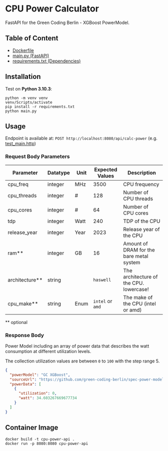 # CPU Power Calculator

FastAPI for the Green Coding Berlin - XGBoost PowerModel.

## Table of Content

* [Dockerfile](Dockerfile)
* [main.py (FastAPI)](main.py)
* [requirements.txt (Dependencies)](requirements.txt)

## Installation

Test on __Python 3.10.3__:

```shell
python -m venv venv
venv/Scripts/activate
pip install -r requirements.txt
python main.py
```

## Usage

Endpoint is available at: `POST http://localhost:8080/api/calc-power` (e.g. [test_main.http](test_main.http))

### Request Body Parameters

| Parameter      | Datatype | Unit | Expected Values  | Description                              |
|----------------|----------|------|------------------|------------------------------------------|
| cpu_freq       | integer  | MHz  | 3500             | CPU frequency                            |
| cpu_threads    | integer  | #    | 128              | Number of CPU threads                    |
| cpu_cores      | integer  | #    | 64               | Number of CPU cores                      |
| tdp            | integer  | Watt | 240              | TDP of the CPU                           |
| release_year   | integer  | Year | 2023             | Release year of the CPU                  |
| ram**          | integer  | GB   | 16               | Amount of DRAM for the bare metal system |
| architecture** | string   |      | `haswell`        | The architecture of the CPU. lowercase!  |
| cpu_make**     | string   | Enum | `intel` or `amd` | The make of the CPU (intel or amd)       |

** optional

### Response Body

Power Model including an array of power data that describes the watt consumption at different utilization levels.

The collection utilization values are between `0` to `100` with the step range 5.

```json
{
  "powerModel": "GC XGBoost",
  "sourceUrl": "https://github.com/green-coding-berlin/spec-power-model",
  "powerData": [
    {
      "utilization": 0,
      "watt": 34.603267669677734
    }
  ]
}
```

## Container Image

```shell
docker build -t cpu-power-api .
docker run -p 8080:8080 cpu-power-api
```